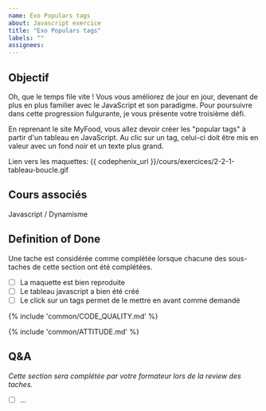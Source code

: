 ```yaml
---
name: Exo Populars tags
about: Javascript exercice
title: "Exo Populars tags"
labels: ""
assignees:
---
```


## Objectif

Oh, que le temps file vite ! Vous vous améliorez de jour en jour, devenant de plus en plus familier avec le JavaScript et son paradigme. Pour poursuivre dans cette progression fulgurante, je vous présente votre troisième défi.

En reprenant le site MyFood, vous allez devoir créer les "popular tags" à partir d'un tableau en JavaScript. Au clic sur un tag, celui-ci doit être mis en valeur avec un fond noir et un texte plus grand.

Lien vers les maquettes: {{ codephenix_url }}/cours/exercices/2-2-1-tableau-boucle.gif

## Cours associés

Javascript / Dynamisme

## Definition of Done

Une tache est considérée comme complétée lorsque chacune des sous-taches de cette section ont été complétées.

- [ ] La maquette est bien reproduite
- [ ] Le tableau javascript a bien été créé
- [ ] Le click sur un tags permet de le mettre en avant comme demandé

{% include 'common/CODE_QUALITY.md' %}

{% include 'common/ATTITUDE.md' %}

## Q&A

_Cette section sera complétée par votre formateur lors de la review des taches._

- [ ] ...
